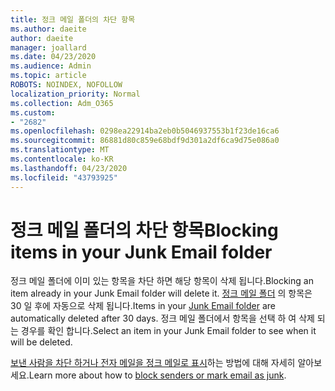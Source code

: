 ```yaml
---
title: 정크 메일 폴더의 차단 항목
ms.author: daeite
author: daeite
manager: joallard
ms.date: 04/23/2020
ms.audience: Admin
ms.topic: article
ROBOTS: NOINDEX, NOFOLLOW
localization_priority: Normal
ms.collection: Adm_O365
ms.custom:
- "2682"
ms.openlocfilehash: 0298ea22914ba2eb0b5046937553b1f23de16ca6
ms.sourcegitcommit: 86881d80c859e68bdf9d301a2df6ca9d75e086a0
ms.translationtype: MT
ms.contentlocale: ko-KR
ms.lasthandoff: 04/23/2020
ms.locfileid: "43793925"
---
```

# <a name="blocking-items-in-your-junk-email-folder"></a><span data-ttu-id="e54b0-102">정크 메일 폴더의 차단 항목</span><span class="sxs-lookup"><span data-stu-id="e54b0-102">Blocking items in your Junk Email folder</span></span>

<span data-ttu-id="e54b0-103">정크 메일 폴더에 이미 있는 항목을 차단 하면 해당 항목이 삭제 됩니다.</span><span class="sxs-lookup"><span data-stu-id="e54b0-103">Blocking an item already in your Junk Email folder will delete it.</span></span> <span data-ttu-id="e54b0-104">[정크 메일 폴더](https://outlook.live.com/mail/junkemail) 의 항목은 30 일 후에 자동으로 삭제 됩니다.</span><span class="sxs-lookup"><span data-stu-id="e54b0-104">Items in your [Junk Email folder](https://outlook.live.com/mail/junkemail) are automatically deleted after 30 days.</span></span> <span data-ttu-id="e54b0-105">정크 메일 폴더에서 항목을 선택 하 여 삭제 되는 경우를 확인 합니다.</span><span class="sxs-lookup"><span data-stu-id="e54b0-105">Select an item in your Junk Email folder to see when it will be deleted.</span></span>

<span data-ttu-id="e54b0-106">[보낸 사람을 차단 하거나 전자 메일을 정크 메일로 표시](https://support.office.com/article/a3ece97b-82f8-4a5e-9ac3-e92fa6427ae4)하는 방법에 대해 자세히 알아보세요.</span><span class="sxs-lookup"><span data-stu-id="e54b0-106">Learn more about how to [block senders or mark email as junk](https://support.office.com/article/a3ece97b-82f8-4a5e-9ac3-e92fa6427ae4).</span></span>